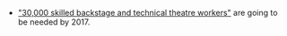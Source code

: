 - ["30,000 skilled backstage and technical theatre workers"](http://www.theguardian.com/careers/theatre-careers) are going to be needed by 2017.

